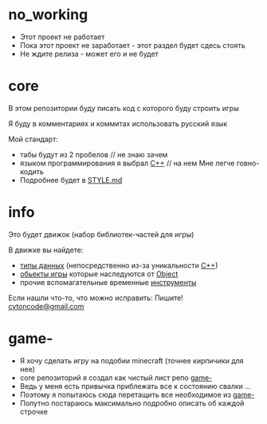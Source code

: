 # no_working
- Этот проект не работает
- Пока этот проект не заработает - этот раздел будет сдесь стоять
- Не ждите релиза - может его и не будет

# core
В этом репозитории буду писать код с которого буду строить игры

Я буду в комментариях и коммитах использовать русский язык

Мой стандарт:
- табы будут из 2 пробелов // не знаю зачем
- языком программирования я выбрал [С++](https://github.com/topics/cpp) // на нем Мне легче говно-кодить
- Подробнее будет в [STYLE.md](DOC/STYLE.md)

# info
Это будет движок (набор библиотек-частей для игры)

В движке вы найдете:
- [типы данных](type/README.md) (непосредственно из-за уникальности [С++](https://github.com/topics/cpp))
- [обьекты игры](lib/README.md) которые наследуются от [Object](lib/object.hpp)
- прочие вспомагательные временные [инструменты](tools/README.md)

Если нашли что-то, что можно исправить: Пишите! cytoncode@gmail.com

# game-
- Я хочу сделать игру на подобии minecraft (точнее кирпичики для нее) 
- core репозиторий я создал как чистый лист репо [game-](https://github.com/CyTon-Code/game-)
- Ведь у меня есть привычка приблежать все к состоянию свалки ...
- Поэтому я попытаюсь сюда перетащить все необходимое из [game-](https://github.com/CyTon-Code/game-)
- Попутно постараюсь максимально подробно описать об каждой строчке

